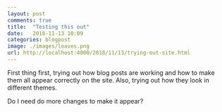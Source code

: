 ```yaml
---
layout: post
comments: true
title:  "Testing this out"
date:   2018-11-13 10:09
categories: blogpost
image: ./images/leaves.png
url: http://localhost:4000/2018/11/13/trying-out-site.html
---
```


First thing first, trying out how blog posts are working and how to make them all appear correctly on the site. 
Also, trying out how they look in different themes.

Do I need do more changes to make it appear?

[jekyll-docs]: https://jekyllrb.com/docs/home
[jekyll-gh]:   https://github.com/jekyll/jekyll
[jekyll-talk]: https://talk.jekyllrb.com/
